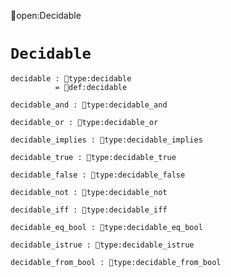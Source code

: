 open:Decidable
# `Decidable`

    decidable : type:decidable
              = def:decidable

    decidable_and : type:decidable_and

    decidable_or : type:decidable_or

    decidable_implies : type:decidable_implies

    decidable_true : type:decidable_true

    decidable_false : type:decidable_false

    decidable_not : type:decidable_not

    decidable_iff : type:decidable_iff

    decidable_eq_bool : type:decidable_eq_bool

    decidable_istrue : type:decidable_istrue

    decidable_from_bool : type:decidable_from_bool
